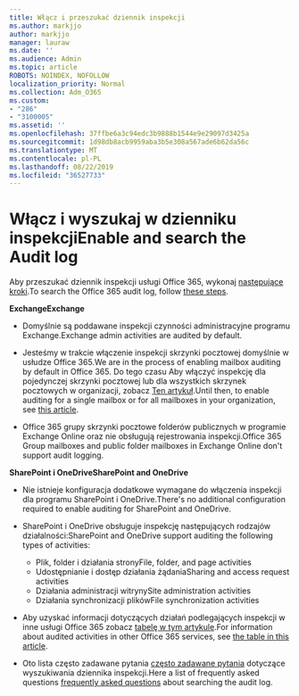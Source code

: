 ```yaml
---
title: Włącz i przeszukać dziennik inspekcji
ms.author: markjjo
author: markjjo
manager: lauraw
ms.date: ''
ms.audience: Admin
ms.topic: article
ROBOTS: NOINDEX, NOFOLLOW
localization_priority: Normal
ms.collection: Adm_O365
ms.custom:
- "286"
- "3100005"
ms.assetid: ''
ms.openlocfilehash: 37ffbe6a3c94edc3b9888b1544e9e29097d3425a
ms.sourcegitcommit: 1d98db8acb9959aba3b5e308a567ade6b62da56c
ms.translationtype: MT
ms.contentlocale: pl-PL
ms.lasthandoff: 08/22/2019
ms.locfileid: "36527733"
---
```

# <a name="enable-and-search-the-audit-log"></a><span data-ttu-id="6c02a-102">Włącz i wyszukaj w dzienniku inspekcji</span><span class="sxs-lookup"><span data-stu-id="6c02a-102">Enable and search the Audit log</span></span>

<span data-ttu-id="6c02a-103">Aby przeszukać dziennik inspekcji usługi Office 365, wykonaj [następujące kroki](https://docs.microsoft.com/office365/securitycompliance/search-the-audit-log-in-security-and-compliance#search-the-audit-log).</span><span class="sxs-lookup"><span data-stu-id="6c02a-103">To search the Office 365 audit log, follow [these steps](https://docs.microsoft.com/office365/securitycompliance/search-the-audit-log-in-security-and-compliance#search-the-audit-log).</span></span>

<span data-ttu-id="6c02a-104">**Exchange**</span><span class="sxs-lookup"><span data-stu-id="6c02a-104">**Exchange**</span></span>

- <span data-ttu-id="6c02a-105">Domyślnie są poddawane inspekcji czynności administracyjne programu Exchange.</span><span class="sxs-lookup"><span data-stu-id="6c02a-105">Exchange admin activities are audited by default.</span></span>

- <span data-ttu-id="6c02a-106">Jesteśmy w trakcie włączenie inspekcji skrzynki pocztowej domyślnie w usłudze Office 365.</span><span class="sxs-lookup"><span data-stu-id="6c02a-106">We are in the process of enabling mailbox auditing by default in Office 365.</span></span> <span data-ttu-id="6c02a-107">Do tego czasu Aby włączyć inspekcję dla pojedynczej skrzynki pocztowej lub dla wszystkich skrzynek pocztowych w organizacji, zobacz [Ten artykuł](https://docs.microsoft.com/office365/securitycompliance/enable-mailbox-auditing).</span><span class="sxs-lookup"><span data-stu-id="6c02a-107">Until then, to enable auditing for a single mailbox or for all mailboxes in your organization, see  [this article](https://docs.microsoft.com/office365/securitycompliance/enable-mailbox-auditing).</span></span>

- <span data-ttu-id="6c02a-108">Office 365 grupy skrzynki pocztowe folderów publicznych w programie Exchange Online oraz nie obsługują rejestrowania inspekcji.</span><span class="sxs-lookup"><span data-stu-id="6c02a-108">Office 365 Group mailboxes and public folder mailboxes in Exchange Online don't support audit logging.</span></span>

<span data-ttu-id="6c02a-109">**SharePoint i OneDrive**</span><span class="sxs-lookup"><span data-stu-id="6c02a-109">**SharePoint and OneDrive**</span></span>

- <span data-ttu-id="6c02a-110">Nie istnieje konfiguracja dodatkowe wymagane do włączenia inspekcji dla programu SharePoint i OneDrive.</span><span class="sxs-lookup"><span data-stu-id="6c02a-110">There's no additional configuration required to enable auditing for SharePoint and OneDrive.</span></span>

- <span data-ttu-id="6c02a-111">SharePoint i OneDrive obsługuje inspekcję następujących rodzajów działalności:</span><span class="sxs-lookup"><span data-stu-id="6c02a-111">SharePoint and OneDrive support auditing the following types of activities:</span></span>

    - <span data-ttu-id="6c02a-112">Plik, folder i działania strony</span><span class="sxs-lookup"><span data-stu-id="6c02a-112">File, folder, and page activities</span></span>
    - <span data-ttu-id="6c02a-113">Udostępnianie i dostęp działania żądania</span><span class="sxs-lookup"><span data-stu-id="6c02a-113">Sharing and access request activities</span></span>
    - <span data-ttu-id="6c02a-114">Działania administracji witryny</span><span class="sxs-lookup"><span data-stu-id="6c02a-114">Site administration activities</span></span>
    - <span data-ttu-id="6c02a-115">Działania synchronizacji plików</span><span class="sxs-lookup"><span data-stu-id="6c02a-115">File synchronization activities</span></span>

- <span data-ttu-id="6c02a-116">Aby uzyskać informacji dotyczących działań podlegających inspekcji w inne usługi Office 365 zobacz [tabelę w tym artykule](https://docs.microsoft.com/office365/securitycompliance/search-the-audit-log-in-security-and-compliance#audited-activities).</span><span class="sxs-lookup"><span data-stu-id="6c02a-116">For information about audited activities in other Office 365 services, see  [the table in this article](https://docs.microsoft.com/office365/securitycompliance/search-the-audit-log-in-security-and-compliance#audited-activities).</span></span>

- <span data-ttu-id="6c02a-117">Oto lista często zadawane pytania [często zadawane pytania](https://docs.microsoft.com/office365/securitycompliance/search-the-audit-log-in-security-and-compliance#frequently-asked-questions) dotyczące wyszukiwania dziennika inspekcji.</span><span class="sxs-lookup"><span data-stu-id="6c02a-117">Here a list of frequently asked questions [frequently asked questions](https://docs.microsoft.com/office365/securitycompliance/search-the-audit-log-in-security-and-compliance#frequently-asked-questions) about searching the audit log.</span></span>